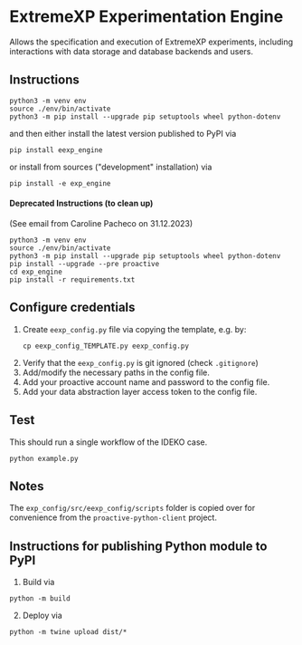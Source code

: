 # ExtremeXP Experimentation Engine

Allows the specification and execution of ExtremeXP experiments, 
including interactions with data storage and database backends and users.  

## Instructions
```
python3 -m venv env
source ./env/bin/activate
python3 -m pip install --upgrade pip setuptools wheel python-dotenv
```
and then either install the latest version published to PyPI via
```
pip install eexp_engine
```
or install from sources ("development" installation) via
```
pip install -e exp_engine
```

#### Deprecated Instructions (to clean up)
(See email from Caroline Pacheco on 31.12.2023)
```
python3 -m venv env
source ./env/bin/activate
python3 -m pip install --upgrade pip setuptools wheel python-dotenv
pip install --upgrade --pre proactive
cd exp_engine
pip install -r requirements.txt
```

## Configure credentials
1. Create `eexp_config.py` file via copying the template, e.g. by:
    ```
    cp eexp_config_TEMPLATE.py eexp_config.py
    ``` 
2. Verify that the `eexp_config.py` is git ignored (check `.gitignore`)
3. Add/modify the necessary paths in the config file. 
4. Add your proactive account name and password to the config file.
5. Add your data abstraction layer access token to the config file.

## Test
This should run a single workflow of the IDEKO case.
```
python example.py
```

## Notes
The `exp_config/src/eexp_config/scripts` folder is copied over for convenience from the `proactive-python-client` project. 

## Instructions for publishing Python module to PyPI
1. Build via 
```
python -m build
```
2. Deploy via 
```
python -m twine upload dist/*
```
